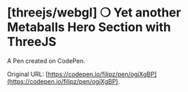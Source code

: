 # [threejs/webgl] ❍ Yet another Metaballs Hero Section with ThreeJS

A Pen created on CodePen.

Original URL: [https://codepen.io/filipz/pen/ogjXgBP](https://codepen.io/filipz/pen/ogjXgBP).

